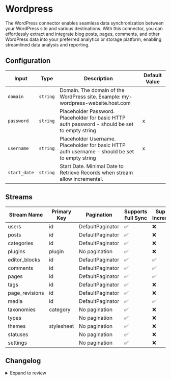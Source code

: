 # Wordpress

The WordPress connector enables seamless data synchronization between your WordPress site and various destinations. With this connector, you can effortlessly extract and integrate blog posts, pages, comments, and other WordPress data into your preferred analytics or storage platform, enabling streamlined data analysis and reporting.

## Configuration

| Input        | Type     | Description                                                                                    | Default Value |
| ------------ | -------- | ---------------------------------------------------------------------------------------------- | ------------- |
| `domain`     | `string` | Domain. The domain of the WordPress site. Example: my-wordpress-website.host.com               |               |
| `password`   | `string` | Placeholder Password. Placeholder for basic HTTP auth password - should be set to empty string | x             |
| `username`   | `string` | Placeholder Username. Placeholder for basic HTTP auth username - should be set to empty string | x             |
| `start_date` | `string` | Start Date. Minimal Date to Retrieve Records when stream allow incremental.                    |               |

## Streams

| Stream Name    | Primary Key | Pagination       | Supports Full Sync | Supports Incremental |
| -------------- | ----------- | ---------------- | ------------------ | -------------------- |
| users          | id          | DefaultPaginator | ✅                 | ❌                   |
| posts          | id          | DefaultPaginator | ✅                 | ❌                   |
| categories     | id          | DefaultPaginator | ✅                 | ❌                   |
| plugins        | plugin      | No pagination    | ✅                 | ❌                   |
| editor_blocks  | id          | DefaultPaginator | ✅                 | ✅                   |
| comments       | id          | DefaultPaginator | ✅                 | ✅                   |
| pages          | id          | DefaultPaginator | ✅                 | ✅                   |
| tags           | id          | DefaultPaginator | ✅                 | ❌                   |
| page_revisions | id          | DefaultPaginator | ✅                 | ❌                   |
| media          | id          | DefaultPaginator | ✅                 | ✅                   |
| taxonomies     | category    | No pagination    | ✅                 | ❌                   |
| types          |             | No pagination    | ✅                 | ❌                   |
| themes         | stylesheet  | No pagination    | ✅                 | ❌                   |
| statuses       |             | No pagination    | ✅                 | ❌                   |
| settings       |             | No pagination    | ✅                 | ❌                   |

## Changelog

<details>
  <summary>Expand to review</summary>

| Version | Date       | Pull Request | Subject                                                                               |
| ------- | ---------- | ------------ | ------------------------------------------------------------------------------------- |
| 0.0.18 | 2025-04-13 | [58050](https://github.com/airbytehq/airbyte/pull/58050) | Update dependencies |
| 0.0.17 | 2025-04-05 | [57402](https://github.com/airbytehq/airbyte/pull/57402) | Update dependencies |
| 0.0.16 | 2025-03-29 | [56901](https://github.com/airbytehq/airbyte/pull/56901) | Update dependencies |
| 0.0.15 | 2025-03-22 | [56297](https://github.com/airbytehq/airbyte/pull/56297) | Update dependencies |
| 0.0.14 | 2025-03-08 | [55593](https://github.com/airbytehq/airbyte/pull/55593) | Update dependencies |
| 0.0.13 | 2025-03-01 | [55140](https://github.com/airbytehq/airbyte/pull/55140) | Update dependencies |
| 0.0.12 | 2025-02-22 | [54494](https://github.com/airbytehq/airbyte/pull/54494) | Update dependencies |
| 0.0.11 | 2025-02-15 | [54027](https://github.com/airbytehq/airbyte/pull/54027) | Update dependencies |
| 0.0.10 | 2025-02-08 | [53564](https://github.com/airbytehq/airbyte/pull/53564) | Update dependencies |
| 0.0.9 | 2025-02-01 | [53044](https://github.com/airbytehq/airbyte/pull/53044) | Update dependencies |
| 0.0.8 | 2025-01-25 | [52424](https://github.com/airbytehq/airbyte/pull/52424) | Update dependencies |
| 0.0.7 | 2025-01-18 | [52008](https://github.com/airbytehq/airbyte/pull/52008) | Update dependencies |
| 0.0.6 | 2025-01-11 | [51432](https://github.com/airbytehq/airbyte/pull/51432) | Update dependencies |
| 0.0.5 | 2024-12-28 | [50763](https://github.com/airbytehq/airbyte/pull/50763) | Update dependencies |
| 0.0.4 | 2024-12-21 | [50361](https://github.com/airbytehq/airbyte/pull/50361) | Update dependencies |
| 0.0.3 | 2024-12-14 | [49743](https://github.com/airbytehq/airbyte/pull/49743) | Update dependencies |
| 0.0.2 | 2024-12-12 | [49433](https://github.com/airbytehq/airbyte/pull/49433) | Update dependencies |
| 0.0.1   | 2024-10-21 | 46378        | Initial release by [@bishalbera](https://github.com/bishalbera) via Connector Builder |

</details>
